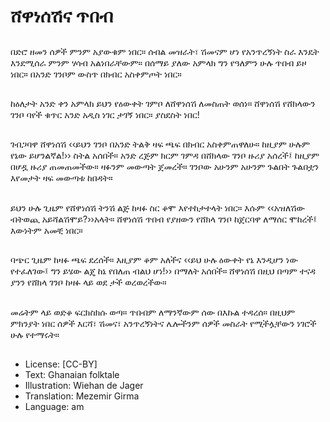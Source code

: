 # ሸዋነሰሽና ጥበብ

##
በድሮ ዘመን ሰዎች ምንም አያውቁም ነበር። ሰብል መዝራት፣ ሽመናም ሆነ የአንጥረኝነት ስራ እንዴት እንደሚሰራ ምንም ሃሳብ አልነበራቸውም። በሰማይ ያለው አምላክ ግን የዓለምን ሁሉ ጥበብ ይዞ ነበር። በአንድ ገንቦም ውስጥ በክብር አስቀምጦት ነበር።

##
ከዕለታት አንድ ቀን አምላክ ይህን የዕውቀት ገምቦ ለሸዋነሰሽ ለመስጠት ወሰነ። ሸዋነሰሽ የሸክላውን ገንቦ ባየች ቁጥር አንድ አዲስ ነገር ታገኝ ነበር። ያስደስት ነበር!

##
ገብጋባዋ ሸዋነሰሽ ‹‹ይህን ገንቦ በአንድ ትልቅ ዛፍ ጫፍ በክብር አስቀምጠዋለሁ። ከዚያም ሁሉም የኔው ይሆንልኛል!›› ስትል አሰበች። አንድ ረጅም ክርም ገምዳ በሸክላው ገንቦ ዙሪያ አሰረች፤ ከዚያም በሆዷ ዙሪያ ጠመጠመችው። ዛፉንም መውጣት ጀመረች። ገንቦው አሁንም አሁንም ጉልበት ጉልበቷን እየመታት ዛፍ መውጣቱ ከበዳት።

##
ይህን ሁሉ ጊዜም የሸዋነሰሽ ትንሽ ልጅ ከዛፉ ስር ቆሞ እየተከታተላት ነበር። እሱም ‹‹አዝለሽው ብትወጪ አይሻልሽሞይ?››አላት። ሸዋነሰሽ ጥበብ የያዘውን የሸክላ ገንቦ ከጀርባዋ ለማሰር ሞከረች፤ እውነትም አመቺ ነበር።

##
ባጭር ጊዜም ከዛፉ ጫፍ ደረሰች። እዚያም ቆም አለችና ‹‹ይህ ሁሉ ዕውቀት የኔ እንዲሆን ነው የተፈለገው፤ ግን ይሄው ልጄ ከኔ የበለጠ ብልህ ሆነ!›› በማለት አሰበች። ሸዋነሰሽ በዚህ በጣም ተናዳ ያንን የሸክላ ገንቦ ከዛፉ ላይ ወደ ታች ወረወረችው።

##
መሬትም ላይ ወድቆ ፍርክስክሱ ወጣ። ጥበብም ለማንኛውም ሰው በእኩል ተዳረሰ። በዚህም ምክንያት ነበር ሰዎች እርሻ፣ ሽመና፣ አንጥረኝነትና ሌሎችንም ሰዎች መስራት የሚችሏቸውን ነገሮች ሁሉ የተማሩት።

##
* License: [CC-BY]
* Text: Ghanaian folktale
* Illustration: Wiehan de Jager
* Translation: Mezemir Girma
* Language: am
